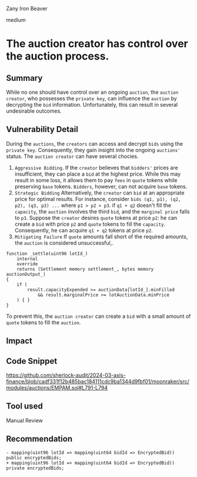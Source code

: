 Zany Iron Beaver

medium

# The auction creator has control over the auction process.

## Summary
While no one should have control over an ongoing `auction`, the `auction creator`, who possesses the `private key`, can influence the `auction` by decrypting the `bid` information.
Unfortunately, this can result in several undesirable outcomes.
## Vulnerability Detail
During the `auctions`, the `creators` can access and decrypt `bids` using the `private key`.
Consequently, they gain insight into the ongoing `auctions'` status.
The `auction creator` can have several chocies.
1. `Aggressive Bidding`.
If the `creator` believes that `bidders'` prices are insufficient, they can place a `bid` at the highest price.
While this may result in some loss, it allows them to pay `fees` in `quote` tokens while preserving `base` tokens.
`Bidders`, however, can not acquire `base` tokens.
2. `Strategic Bidding`
Alternatively, the `creator` can `bid` at an appropriate price for optimal results.
For instance, consider `bids (q1, p1), (q2, p2), (q3, p3) ...` where `p1 > p2 > p3`.
if `q1 + q2` doesn't fill the `capacity`, the `auction` involves the third `bid`, and the `marginal price` falls to `p3`.
Suppose the `creator` desires `quote` tokens at price `p2`: he can create a `bid` with price `p2` and `quote` tokens to fill the `capacity`.
Consequently, he can acquire `q1 + q2` tokens at price `p2`.
3. `Mitigating Failure`
If `quote` amounts fall short of the required amounts, the `auction` is considered unsuccessful,.
```solidity
function _settle(uint96 lotId_)
    internal
    override
    returns (Settlement memory settlement_, bytes memory auctionOutput_)
{
    if (
        result.capacityExpended >= auctionData[lotId_].minFilled
            && result.marginalPrice >= lotAuctionData.minPrice
    ) { }
}
```
To prevent this, the `auction creator` can create a `bid` with a small amount of `quote` tokens to fill the `auction`.
## Impact

## Code Snippet
https://github.com/sherlock-audit/2024-03-axis-finance/blob/cadf331f12b485bac184111cdc9ba1344d9fbf01/moonraker/src/modules/auctions/EMPAM.sol#L791-L794
## Tool used

Manual Review

## Recommendation
```solidity
- mapping(uint96 lotId => mapping(uint64 bidId => EncryptedBid)) public encryptedBids;
+ mapping(uint96 lotId => mapping(uint64 bidId => EncryptedBid)) private encryptedBids;
```